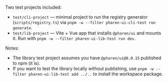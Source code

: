 Two test projects included:

- `test/cli-project` — minimal project to run the registry generator (`scripts/registry.ts`) via `pnpm -w --filter pharen-ui-cli-test run generate`.
- `test/lib-project` — Vite + Vue app that installs `@pharen/ui` and mounts it. Run with `pnpm -w --filter pharen-ui-lib-test run dev`.

Notes:
- The library test project assumes you have `@pharen/ui@0.0.15` published to npm (it is).
- If you want to test the library locally without publishing, use `pnpm -w --filter pharen-ui-lib-test add ../..` to install the workspace package.
